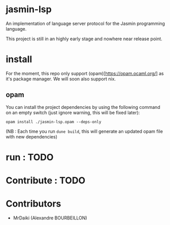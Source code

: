 # jasmin-lsp
An implementation of language server protocol for the Jasmin programming language.

This project is still in an highly early stage and nowhere near release point.

# install

For the moment, this repo only support (opam)[https://opam.ocaml.org/] as it's package manager. We will soon also support nix.

## opam

You can install the project dependencies by using the following command on an empty switch (just ignore warning, this will be fixed later):
```
opam install ./jasmin-lsp.opam --deps-only
```

(NB : Each time you run `dune build`, this will generate an updated opam file with new dependencies)


# run : TODO


# Contribute : TODO

# Contributors
* MrDaiki (Alexandre BOURBEILLON)